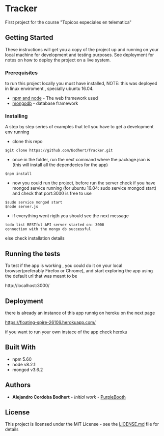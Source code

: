 # Tracker

First project for the course "Topicos especiales en telematica"


## Getting Started

These instructions will get you a copy of the project up and running on your local machine for development and testing purposes. See deployment for notes on how to deploy the project on a live system.

### Prerequisites

to run this project locally you must have installed, NOTE: this was deployed in
linux enviroment , specially ubuntu 16.04.

* [npm and node](https://docs.npmjs.com/getting-started/installing-node) - The web framework used
* [mongodb](https://docs.mongodb.com/manual/installation/) - database framework



### Installing

A step by step series of examples that tell you have to get a development env running

* clone this repo
```
$git clone https://github.com/Bodhert/Tracker.git
```

* once in the folder, run the next command where the package.json is (this will install all the dependecies for the app)
```
$npm install 
```


* now you could run the project, before run the server check if you have mongod
service running (for ubuntu 16.04: sudo service mongod start) and check that port:3000 is free to use

```
$sudo service mongod start
$node server.js
```

* if everything went rigth you should see the next message

```
todo list RESTful API server started on: 3000
connection with the mongo db successful
```
  else check installation details 


## Running the tests

To test if the app is working , you could do it on your local browser(preferably
Firefox or Chrome), and start exploring the app using the default url that was 
meant to be

http://localhost:3000/

## Deployment

there is already an instance of this app runnig on heroku on the next page

https://floating-spire-26106.herokuapp.com/

if you want to run your own instace of the app check [heroku](https://devcenter.heroku.com/articles/getting-started-with-nodejs#introduction)

## Built With

* npm 5.60
* node v8.2.1
* mongod v3.6.2

## Authors

* **Alejandro Cordoba Bodhert** - *Initial work* - [PurpleBooth](https://github.com/PurpleBooth)

## License

This project is licensed under the MIT License - see the [LICENSE.md](LICENSE.md) file for details
